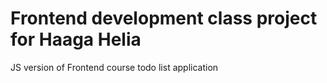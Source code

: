 # Frontend development class project for Haaga Helia 
JS version of Frontend course todo list application
